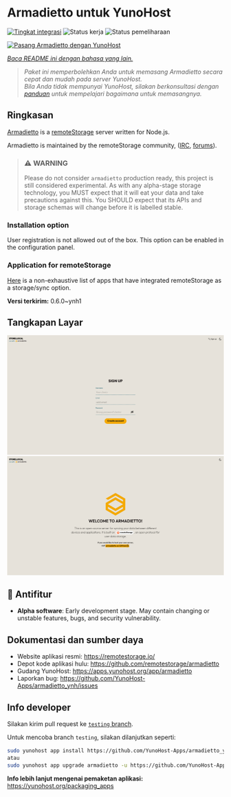 <!--
N.B.: README ini dibuat secara otomatis oleh <https://github.com/YunoHost/apps/tree/master/tools/readme_generator>
Ini TIDAK boleh diedit dengan tangan.
-->

# Armadietto untuk YunoHost

[![Tingkat integrasi](https://dash.yunohost.org/integration/armadietto.svg)](https://ci-apps.yunohost.org/ci/apps/armadietto/) ![Status kerja](https://ci-apps.yunohost.org/ci/badges/armadietto.status.svg) ![Status pemeliharaan](https://ci-apps.yunohost.org/ci/badges/armadietto.maintain.svg)

[![Pasang Armadietto dengan YunoHost](https://install-app.yunohost.org/install-with-yunohost.svg)](https://install-app.yunohost.org/?app=armadietto)

*[Baca README ini dengan bahasa yang lain.](./ALL_README.md)*

> *Paket ini memperbolehkan Anda untuk memasang Armadietto secara cepat dan mudah pada server YunoHost.*  
> *Bila Anda tidak mempunyai YunoHost, silakan berkonsultasi dengan [panduan](https://yunohost.org/install) untuk mempelajari bagaimana untuk memasangnya.*

## Ringkasan

[Armadietto](https://github.com/remotestorage/armadietto/) is a [remoteStorage](https://remotestorage.io) server written for Node.js.

Armadietto is maintained by the remoteStorage community, ([IRC](https://web.libera.chat/#remotestorage), [forums](https://community.remotestorage.io/)).

> ### :warning: WARNING
> Please do not consider `armadietto` production ready, this project is still
> considered experimental.  As with any alpha-stage storage technology, you
> MUST expect that it will eat your data and take precautions against this. You
> SHOULD expect that its APIs and storage schemas will change before it is
> labelled stable.

### Installation option 

User registration is not allowed out of the box.
This option can be enabled in the configuration panel.

### Application for remoteStorage

[Here](https://remotestorage.io/apps/) is a non-exhaustive list of apps that have integrated remoteStorage as a storage/sync option.


**Versi terkirim:** 0.6.0~ynh1

## Tangkapan Layar

![Tangkapan Layar pada Armadietto](./doc/screenshots/armadietto-signup.png)
![Tangkapan Layar pada Armadietto](./doc/screenshots/armadietto-welcome.png)

## :red_circle: Antifitur

- **Alpha software**: Early development stage. May contain changing or unstable features, bugs, and security vulnerability.

## Dokumentasi dan sumber daya

- Website aplikasi resmi: <https://remotestorage.io/>
- Depot kode aplikasi hulu: <https://github.com/remotestorage/armadietto>
- Gudang YunoHost: <https://apps.yunohost.org/app/armadietto>
- Laporkan bug: <https://github.com/YunoHost-Apps/armadietto_ynh/issues>

## Info developer

Silakan kirim pull request ke [`testing` branch](https://github.com/YunoHost-Apps/armadietto_ynh/tree/testing).

Untuk mencoba branch `testing`, silakan dilanjutkan seperti:

```bash
sudo yunohost app install https://github.com/YunoHost-Apps/armadietto_ynh/tree/testing --debug
atau
sudo yunohost app upgrade armadietto -u https://github.com/YunoHost-Apps/armadietto_ynh/tree/testing --debug
```

**Info lebih lanjut mengenai pemaketan aplikasi:** <https://yunohost.org/packaging_apps>
